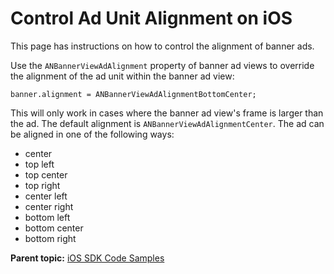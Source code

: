 # Control Ad Unit Alignment on iOS

<div class="body">

This page has instructions on how to control the alignment of banner
ads.

Use the `ANBannerViewAdAlignment` property of banner ad views to
override the alignment of the ad unit within the banner ad view:

``` pre
banner.alignment = ANBannerViewAdAlignmentBottomCenter;
```

This will only work in cases where the banner ad view's frame is larger
than the ad. The default alignment is `ANBannerViewAdAlignmentCenter`.
The ad can be aligned in one of the following ways:

- center
- top left
- top center
- top right
- center left
- center right
- bottom left
- bottom center
- bottom right

</div>

<div class="related-links">

<div class="familylinks">

<div class="parentlink">

**Parent topic:**
<a href="ios-sdk-code-samples.html" class="link">iOS SDK Code
Samples</a>

</div>

</div>

</div>
